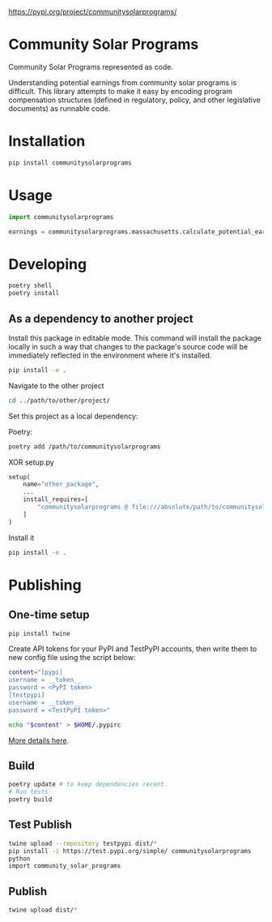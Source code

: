 https://pypi.org/project/communitysolarprograms/

# Community Solar Programs

Community Solar Programs represented as code.

Understanding potential earnings from community solar programs is difficult. This library attempts to make it easy by encoding program compensation structures (defined in regulatory, policy, and other legislative documents) as runnable code.

# Installation

```bash
pip install communitysolarprograms
```

# Usage

```python
import communitysolarprograms

earnings = communitysolarprograms.massachusetts.calculate_potential_earnings()
```

# Developing 

```bash
poetry shell
poetry install
```

## As a dependency to another project

Install this package in editable mode. This command will install the package locally in such a way that changes to the package's source code will be immediately reflected in the environment where it's installed.
```bash
pip install -e .
```
Navigate to the other project
```bash
cd ../path/to/other/project/
```

Set this project as a local dependency:

Poetry:
```bash
poetry add /path/to/communitysolarprograms
```

XOR setup.py
```py
setup(
    name="other_package",
    ...
    install_requires=[
        "communitysolarprograms @ file:///absolute/path/to/communitysolarprograms"
    ]
)
```

Install it
```bash
pip install -e .
```


# Publishing

## One-time setup
```bash
pip install twine
```

Create API tokens for your PyPI and TestPyPI accounts, then write them to new config file using the script below:

```bash
content="[pypi]
username = __token__
password = <PyPI token>
[testpypi]
username = __token__
password = <TestPyPI token>"

echo "$content" > $HOME/.pypirc
```

[More details here](https://packaging.python.org/en/latest/specifications/pypirc/#using-a-pypi-token).

## Build
```bash
poetry update # to keep dependencies recent. 
# Run tests
poetry build
```

## Test Publish
```bash
twine upload --repository testpypi dist/* 
pip install -i https://test.pypi.org/simple/ communitysolarprograms
python 
import community_solar_programs
```

## Publish
```bash
twine upload dist/* 
```